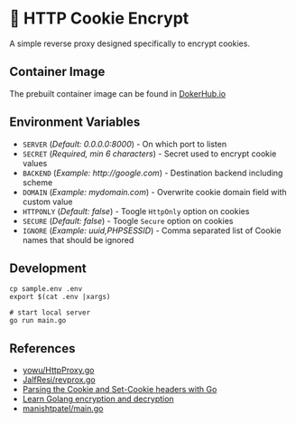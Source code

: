 # 🔐 HTTP Cookie Encrypt

A simple reverse proxy designed specifically to encrypt cookies.

## Container Image

The prebuilt container image can be found in [DokerHub.io](https://hub.docker.com/r/va1da5/cookie-encrypt)

## Environment Variables

- `SERVER` (_Default: 0.0.0.0:8000_) - On which port to listen
- `SECRET` (_Required, min 6 characters_) - Secret used to encrypt cookie values
- `BACKEND` (_Example: http://google.com_) - Destination backend including scheme
- `DOMAIN` (_Example: mydomain.com_) - Overwrite cookie domain field with custom value
- `HTTPONLY` (_Default: false_) - Toogle `HttpOnly` option on cookies
- `SECURE` (_Default: false_) - Toogle `Secure` option on cookies
- `IGNORE` (_Example: uuid,PHPSESSID_) - Comma separated list of Cookie names that should be ignored

## Development

```
cp sample.env .env
export $(cat .env |xargs)

# start local server
go run main.go
```

## References

- [yowu/HttpProxy.go](https://gist.github.com/yowu/f7dc34bd4736a65ff28d)
- [JalfResi/revprox.go](https://gist.github.com/JalfResi/6287706)
- [Parsing the Cookie and Set-Cookie headers with Go](https://www.jvt.me/posts/2022/04/07/go-cookie-header/)
- [Learn Golang encryption and decryption](https://blog.logrocket.com/learn-golang-encryption-decryption/)
- [manishtpatel/main.go](https://gist.github.com/manishtpatel/8222606)
